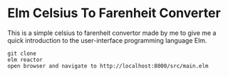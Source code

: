 # Elm Celsius To Farenheit Converter 

This is a simple celsius to farenheit convertor made by me to give me a quick introduction to the user-interface programming language Elm. 

```
git clone 
elm reactor
open browser and navigate to http://localhost:8000/src/main.elm 
``` 
